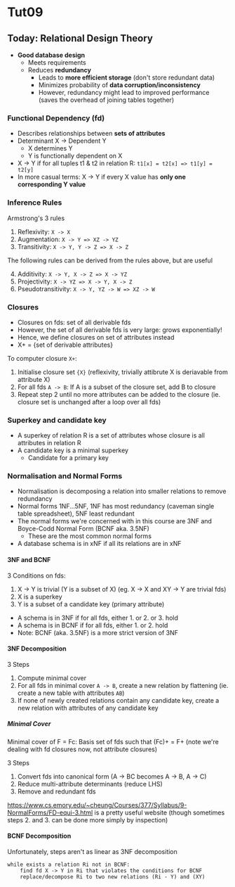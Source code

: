 # Tut09

## Today: Relational Design Theory

- **Good database design**
  - Meets requirements
  - Reduces **redundancy**
    - Leads to **more efficient storage** (don't store redundant data)
    - Minimizes probability of **data corruption/inconsistency**
    - However, redundancy might lead to improved performance (saves the overhead of joining tables together)

### Functional Dependency (fd)

- Describes relationships between **sets of attributes**
- Determinant X -> Dependent Y
  - X determines Y
  - Y is functionally dependent on X
- X -> Y if for all tuples t1 & t2 in relation R: `t1[x] = t2[x] => t1[y] = t2[y]`
- In more casual terms: X -> Y if every X value has **only one corresponding Y value**

### Inference Rules

Armstrong's 3 rules

1. Reflexivity: `X -> X`
2. Augmentation: `X -> Y => XZ -> YZ`
3. Transitivity: `X -> Y, Y -> Z => X -> Z`

The following rules can be derived from the rules above, but are useful

4. Additivity: `X -> Y, X -> Z => X -> YZ`
5. Projectivity: `X -> YZ => X -> Y, X -> Z`
6. Pseudotransitivity: `X -> Y, YZ -> W => XZ -> W`

### Closures

- Closures on fds: set of all derivable fds
- However, the set of all derivable fds is very large: grows exponentially!
- Hence, we define closures on set of attributes instead
- X+ = {set of derivable attributes}

To computer closure `X+`:

1. Initialise closure set `{X}` (reflexivity, trivially attibrute X is deriavable from attribute X)
2. For all fds `A -> B`: If A is a subset of the closure set, add B to closure
3. Repeat step 2 until no more attributes can be added to the closure
   (ie. closure set is unchanged after a loop over all fds)

### Superkey and candidate key

- A superkey of relation R is a set of attributes whose closure is all attributes in relation R
- A candidate key is a minimal superkey
  - Candidate for a primary key

### Normalisation and Normal Forms

- Normalisation is decomposing a relation into smaller relations to remove redundancy
- Normal forms 1NF...5NF, 1NF has most redundancy (caveman single table spreadsheet), 5NF least redundant
- The normal forms we're concerned with in this course are 3NF and Boyce-Codd Normal Form (BCNF aka. 3.5NF)
  - These are the most common normal forms
- A database schema is in xNF if all its relations are in xNF

#### 3NF and BCNF

3 Conditions on fds:

1. X -> Y is trivial (Y is a subset of X) (eg. X -> X and XY -> Y are trivial fds)
2. X is a superkey
3. Y is a subset of a candidate key (primary attribute)

- A schema is in 3NF if for all fds, either 1. or 2. or 3. hold
- A schema is in BCNF if for all fds, either 1. or 2. hold
- Note: BCNF (aka. 3.5NF) is a more strict version of 3NF

#### 3NF Decomposition

3 Steps

1. Compute minimal cover
2. For all fds in minimal cover `A -> B`, create a new relation by flattening
   (ie. create a new table with attributes `AB`)
3. If none of newly created relations contain any candidate key, create a new relation with attributes of any candidate key

##### Minimal Cover

Minimal cover of F = Fc: Basis set of fds such that (Fc)+ = F+ (note we're dealing with fd closures now, not attribute closures)

3 Steps

1. Convert fds into canonical form (A -> BC becomes A -> B, A -> C)
2. Reduce multi-attribute determinants (reduce LHS)
3. Remove and redundant fds

<https://www.cs.emory.edu/~cheung/Courses/377/Syllabus/9-NormalForms/FD-equi-3.html> is a pretty useful website (though sometimes steps 2. and 3. can be done more simply by inspection)

#### BCNF Decomposition

Unfortunately, steps aren't as linear as 3NF decomposition

```
while exists a relation Ri not in BCNF:
    find fd X -> Y in Ri that violates the conditions for BCNF
    replace/decompose Ri to two new relations (Ri - Y) and (XY)
```
